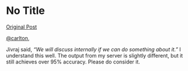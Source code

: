 # No Title

[Original Post](https://discourse.onlinedegree.iitm.ac.in/t/171141/58)

<p><a class="mention" href="/u/carlton">@carlton</a>,</p>
<p>Jivraj said, <em>“We will discuss internally if we can do something about it.”</em> I understand this well. The output from my server is slightly different, but it still achieves over 95% accuracy. Please do consider it.</p>